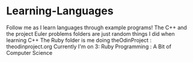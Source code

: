 # Learning-Languages
Follow me as I learn languages through example programs!
The C++ and the project Euler problems folders are just random things I did when learning C++
The Ruby folder is me doing theOdinProject : theodinproject.org
Currently I'm on 3: Ruby Programming : A Bit of Computer Science
